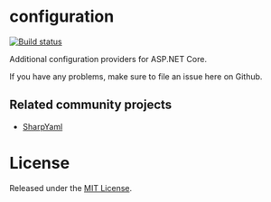 # configuration

[![Build status](https://ci.appveyor.com/api/projects/status/ijojl0uixueihg3n?svg=true)](https://ci.appveyor.com/project/yiteam/configuration)

Additional configuration providers for ASP.NET Core. 

If you have any problems, make sure to file an issue here on Github.

## Related community projects
* [SharpYaml](https://www.nuget.org/packages/SharpYaml/)

# License
Released under the [MIT License](LICENSE).